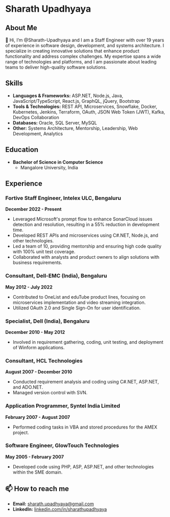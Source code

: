 <!---
Sharath-Upadhyaya/Sharath-Upadhyaya is a ✨ special ✨ repository because its `README.md` (this file) appears on your GitHub profile.
You can click the Preview link to take a look at your changes.
--->
# Sharath Upadhyaya

## About Me

👋 Hi, I’m @Sharath-Upadhyaya and I am a Staff Engineer with over 19 years of experience in software design, development, and systems architecture. I specialize in creating innovative solutions that enhance product functionality and address complex challenges. My expertise spans a wide range of technologies and platforms, and I am passionate about leading teams to deliver high-quality software solutions.

## Skills

- **Languages & Frameworks:** ASP.NET, Node.js, Java, JavaScript/TypeScript, React.js, GraphQL, jQuery, Bootstrap
- **Tools & Technologies:** REST API, Microservices, Snowflake, Docker, Kubernetes, Jenkins, Terraform, OAuth, JSON Web Token (JWT), Kafka, DevOps Collaboration
- **Databases:** Oracle, SQL Server, MySQL
- **Other:** Systems Architecture, Mentorship, Leadership, Web Development, Analytics

## Education

- **Bachelor of Science in Computer Science**
  - Mangalore University, India

## Experience

### Fortive Staff Engineer, Intelex ULC, Bengaluru
**December 2022 - Present**

- Leveraged Microsoft's prompt flow to enhance SonarCloud issues detection and resolution, resulting in a 55% reduction in development time.
- Developed REST APIs and microservices using C#.NET, Node.js, and other technologies.
- Led a team of 10, providing mentorship and ensuring high code quality with 100% unit test coverage.
- Collaborated with analysts and product owners to align solutions with business requirements.

### Consultant, Dell-EMC (India), Bengaluru
**May 2012 - July 2022**

- Contributed to OneList and eduTube product lines, focusing on microservices implementation and video streaming integration.
- Utilized OAuth 2.0 and Single Sign-On for user identification.

### Specialist, Dell (India), Bengaluru
**December 2010 - May 2012**

- Involved in requirement gathering, coding, unit testing, and deployment of Winform applications.

### Consultant, HCL Technologies
**August 2007 - December 2010**

- Conducted requirement analysis and coding using C#.NET, ASP.NET, and ADO.NET.
- Managed version control with SVN.

### Application Programmer, Syntel India Limited
**February 2007 - August 2007**

- Performed coding tasks in VBA and stored procedures for the AMEX project.

### Software Engineer, GlowTouch Technologies
**May 2005 - February 2007**

- Developed code using PHP, ASP, ASP.NET, and other technologies within the SME domain.

## 📫 How to reach me 

- **Email:** [sharath.upadhyaya@gmail.com](mailto:sharath.upadhyaya@gmail.com)
- **LinkedIn:** [linkedin.com/in/sharathupadhyaya](https://www.linkedin.com/in/sharathupadhyaya)
